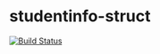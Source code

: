 # studentinfo-struct
[![Build Status](https://dev.azure.com/2923616405/Edipyc-GitHub-Builds/_apis/build/status/pengyoucongcode.studentinfostruct?branchName=master)](https://dev.azure.com/2923616405/Edipyc-GitHub-Builds/_build/latest?definitionId=3&branchName=master)
